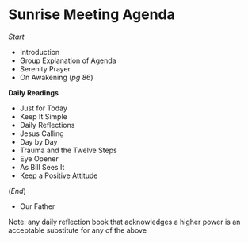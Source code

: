 # **Sunrise Meeting Agenda**
*Start*
- Introduction
- Group Explanation of Agenda
- Serenity Prayer
- On Awakening (*pg 86*)

**Daily Readings**

* Just for Today
* Keep It Simple
* Daily Reflections
* Jesus Calling
* Day by Day
* Trauma and the Twelve Steps
* Eye Opener
* As Bill Sees It
* Keep a Positive Attitude

(*End*) 
* Our Father 

Note: any daily reflection book that acknowledges a higher power is an acceptable substitute for any of the above

